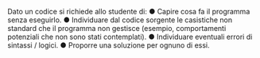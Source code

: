Dato un codice si richiede allo studente di: ● Capire cosa fa il programma senza eseguirlo. ● Individuare dal codice sorgente le casistiche non standard che il programma non gestisce (esempio, comportamenti potenziali che non sono stati contemplati). ● Individuare eventuali errori di sintassi / logici. ● Proporre una soluzione per ognuno di essi.
